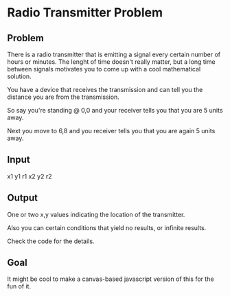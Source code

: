Radio Transmitter Problem
=========================

Problem
-------

There is a radio transmitter that is emitting a signal every certain number of hours or minutes.
The lenght of time doesn't really matter, but a long time between signals motivates you to come up with a 
cool mathematical solution.

You have a device that receives the transmission and can tell you the distance you are from the transmission.

So say you're standing @ 0,0 and your receiver tells you that you are 5 units away.

Next you move to 6,8 and you receiver tells you that you are again 5 units away.


Input
-----

x1 y1 r1
x2 y2 r2

Output
------

One or two x,y values indicating the location of the transmitter.

Also you can certain conditions that yield no results, or infinite results.  

Check the code for the details.


Goal
----

It might be cool to make a canvas-based javascript version of this for the fun of it.


